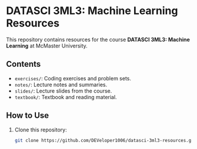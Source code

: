 # DATASCI 3ML3: Machine Learning Resources
This repository contains resources for the course **DATASCI 3ML3: Machine Learning** at McMaster University.

## Contents
- `exercises/`: Coding exercises and problem sets.
- `notes/`: Lecture notes and summaries.
- `slides/`: Lecture slides from the course.
- `textbook/`: Textbook and reading material.

## How to Use
1. Clone this repository:
   ```bash
   git clone https://github.com/DEVeloper1006/datasci-3ml3-resources.git

